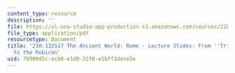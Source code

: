 ```yaml
---
content_type: resource
description: ''
file: https://ol-ocw-studio-app-production.s3.amazonaws.com/courses/21h-132-the-ancient-world-rome-spring-2017/7890945cecb8e1d032f8e1bff1dece2e_MIT21H_132S17_Triumvirate.pdf
file_type: application/pdf
resourcetype: Document
title: '21H.132S17 The Ancient World: Rome - Lecture Slides: From ''Triumvirate''
  to the Rubicon'
uid: 7890945c-ecb8-e1d0-32f8-e1bff1dece2e
---
```

